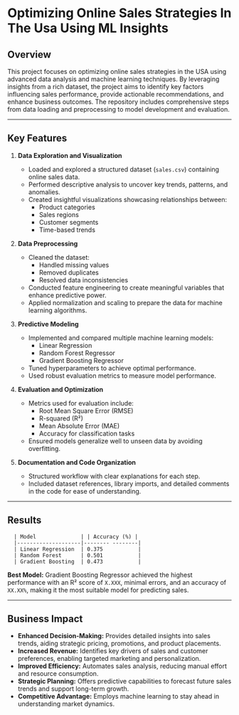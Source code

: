 # Optimizing Online Sales Strategies In The Usa Using ML Insights 

## Overview
This project focuses on optimizing online sales strategies in the USA using advanced data analysis and machine learning techniques. By leveraging insights from a rich dataset, the project aims to identify key factors influencing sales performance, provide actionable recommendations, and enhance business outcomes. The repository includes comprehensive steps from data loading and preprocessing to model development and evaluation.

---

## Key Features
1. **Data Exploration and Visualization**
   - Loaded and explored a structured dataset (`sales.csv`) containing online sales data.
   - Performed descriptive analysis to uncover key trends, patterns, and anomalies.
   - Created insightful visualizations showcasing relationships between:
     - Product categories
     - Sales regions
     - Customer segments
     - Time-based trends

2. **Data Preprocessing**
   - Cleaned the dataset:
     - Handled missing values
     - Removed duplicates
     - Resolved data inconsistencies
   - Conducted feature engineering to create meaningful variables that enhance predictive power.
   - Applied normalization and scaling to prepare the data for machine learning algorithms.

3. **Predictive Modeling**
   - Implemented and compared multiple machine learning models:
     - Linear Regression
     - Random Forest Regressor
     - Gradient Boosting Regressor
   - Tuned hyperparameters to achieve optimal performance.
   - Used robust evaluation metrics to measure model performance.

4. **Evaluation and Optimization**
   - Metrics used for evaluation include:
     - Root Mean Square Error (RMSE)
     - R-squared (R²)
     - Mean Absolute Error (MAE)
     - Accuracy for classification tasks
   - Ensured models generalize well to unseen data by avoiding overfitting.

5. **Documentation and Code Organization**
   - Structured workflow with clear explanations for each step.
   - Included dataset references, library imports, and detailed comments in the code for ease of understanding.

---

## Results

      | Model              | | Accuracy (%) |
      |--------------------|-------- --------|
      | Linear Regression  | 0.375           | 
      | Random Forest      | 0.501           |   
      | Gradient Boosting  | 0.473           |  

**Best Model:** Gradient Boosting Regressor achieved the highest performance with an R² score of `X.XXX`, minimal errors, and an accuracy of `XX.XX%`, making it the most suitable model for predicting sales.

---

## Business Impact
- **Enhanced Decision-Making:** Provides detailed insights into sales trends, aiding strategic pricing, promotions, and product placements.
- **Increased Revenue:** Identifies key drivers of sales and customer preferences, enabling targeted marketing and personalization.
- **Improved Efficiency:** Automates sales analysis, reducing manual effort and resource consumption.
- **Strategic Planning:** Offers predictive capabilities to forecast future sales trends and support long-term growth.
- **Competitive Advantage:** Employs machine learning to stay ahead in understanding market dynamics.

